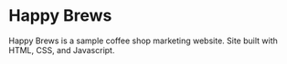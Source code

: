 # Happy Brews
Happy Brews is a sample coffee shop marketing website. Site built with HTML, CSS, and Javascript.
